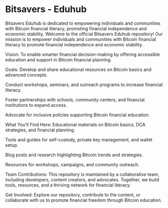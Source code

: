 # Bitsavers - Eduhub
Bitsavers Eduhub is dedicated to empowering individuals and communities with Bitcoin financial literacy, promoting financial independence and economic stability.
Welcome to the official Bitsavers Eduhub repository! Our mission is to empower individuals and communities with Bitcoin financial literacy to promote financial independence and economic stability.

Vision:
To enable smarter financial decision-making by offering accessible education and support in Bitcoin financial planning.

Goals:
Develop and share educational resources on Bitcoin basics and advanced concepts.

Conduct workshops, seminars, and outreach programs to increase financial literacy.

Foster partnerships with schools, community centers, and financial institutions to expand access.

Advocate for inclusive policies supporting Bitcoin financial education.

What You’ll Find Here:
Educational materials on Bitcoin basics, DCA strategies, and financial planning.

Tools and guides for self-custody, private key management, and wallet setup.

Blog posts and research highlighting Bitcoin trends and strategies.

Resources for workshops, campaigns, and community outreach.

Team Contributions:
This repository is maintained by a collaborative team, including developers, content creators, and advocates. Together, we build tools, resources, and a thriving network for financial literacy.

Get Involved:
Explore our repository, contribute to the content, or collaborate with us to promote financial freedom through Bitcoin education.
